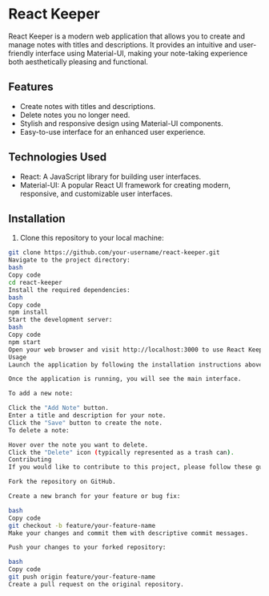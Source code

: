 # React Keeper

React Keeper is a modern web application that allows you to create and manage notes with titles and descriptions. It provides an intuitive and user-friendly interface using Material-UI, making your note-taking experience both aesthetically pleasing and functional.

## Features

- Create notes with titles and descriptions.
- Delete notes you no longer need.
- Stylish and responsive design using Material-UI components.
- Easy-to-use interface for an enhanced user experience.

## Technologies Used

- React: A JavaScript library for building user interfaces.
- Material-UI: A popular React UI framework for creating modern, responsive, and customizable user interfaces.

## Installation

1. Clone this repository to your local machine:

```bash
git clone https://github.com/your-username/react-keeper.git
Navigate to the project directory:
bash
Copy code
cd react-keeper
Install the required dependencies:
bash
Copy code
npm install
Start the development server:
bash
Copy code
npm start
Open your web browser and visit http://localhost:3000 to use React Keeper.
Usage
Launch the application by following the installation instructions above.

Once the application is running, you will see the main interface.

To add a new note:

Click the "Add Note" button.
Enter a title and description for your note.
Click the "Save" button to create the note.
To delete a note:

Hover over the note you want to delete.
Click the "Delete" icon (typically represented as a trash can).
Contributing
If you would like to contribute to this project, please follow these guidelines:

Fork the repository on GitHub.

Create a new branch for your feature or bug fix:

bash
Copy code
git checkout -b feature/your-feature-name
Make your changes and commit them with descriptive commit messages.

Push your changes to your forked repository:

bash
Copy code
git push origin feature/your-feature-name
Create a pull request on the original repository.





